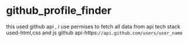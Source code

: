 # github_profile_finder
this used github api , i use permises to fetch all data from api
tech stack used-html,css and js
github api-https:`//api.github.com/users/user_name`

